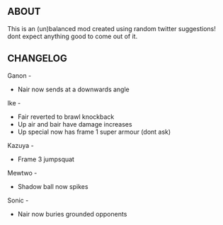 ## ABOUT

This is an (un)balanced mod created using random twitter suggestions! dont expect anything good to come out of it.

## CHANGELOG

Ganon -
- Nair now sends at a downwards angle

Ike -
- Fair reverted to brawl knockback
- Up air and bair have damage increases
- Up special now has frame 1 super armour (dont ask)

Kazuya - 
- Frame 3 jumpsquat

Mewtwo - 
- Shadow ball now spikes

Sonic -
- Nair now buries grounded opponents
